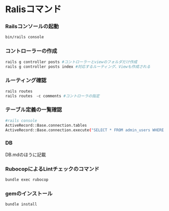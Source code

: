 # Ralisコマンド

### Railsコンソールの起動

```bash
bin/rails console
```

### コントローラーの作成

```bash
rails g controller posts #コントローラーとviewのフォルダだけ作成
rails g controller posts index #対応するルーティング、Viewも作成される
```

### ルーティング確認

```bash
rails routes
rails routes　-c comments #コントローラの指定
```

### テーブル定義の一覧確認

```bash
#rails console
ActiveRecord::Base.connection.tables
ActiveRecord::Base.connection.execute("SELECT * FROM admin_users WHERE id = 2").to_a
```

### DB

DB.mdのほうに記載

### RubocopによるLintチェックのコマンド

```bash
bundle exec rubocop
```

### gemのインストール

```bash
bundle install
```

